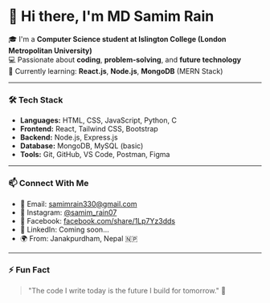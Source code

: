 # 👋 Hi there, I'm MD Samim Rain

🎓 I'm a **Computer Science student at Islington College (London Metropolitan University)**  
💻 Passionate about **coding**, **problem-solving**, and **future technology**  
🚀 Currently learning: **React.js**, **Node.js**, **MongoDB** (MERN Stack)

---

### 🛠️ Tech Stack
- **Languages:** HTML, CSS, JavaScript, Python, C
- **Frontend:** React, Tailwind CSS, Bootstrap
- **Backend:** Node.js, Express.js
- **Database:** MongoDB, MySQL (basic)
- **Tools:** Git, GitHub, VS Code, Postman, Figma

---

### 📫 Connect With Me
- 📧 Email: [samimrain330@gmail.com](mailto:samimrain330@gmail.com)
- 📸 Instagram: [@samim_rain07](https://www.instagram.com/samim_rain07/?__pwa=1)
- 👤 Facebook: [facebook.com/share/1Lp7Yz3dds](https://www.facebook.com/share/1Lp7Yz3dds/)
- 💼 LinkedIn: Coming soon...
- 🌍 From: Janakpurdham, Nepal 🇳🇵

---

### ⚡ Fun Fact
> "The code I write today is the future I build for tomorrow." 🌟
